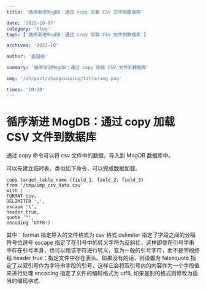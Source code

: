 ```yaml
---
title: '循序渐进MogDB：通过 copy 加载 CSV 文件到数据库'

date: '2022-10-07'
category: 'blog'
tags: ['循序渐进MogDB：通过 copy 加载 CSV 文件到数据库']

archives: '2022-10'

author: '盖国强'

summary: '循序渐进MogDB：通过 copy 加载 CSV 文件到数据库'

img: '/zh/post/zhangcuiping/title/img.png'

times: '10:20'
---
```


# 循序渐进 MogDB：通过 copy 加载 CSV 文件到数据库

通过 copy 命令可以将 csv 文件中的数据，导入到 MogDB 数据库中。

可以先建立临时表，类似如下命令，可以完成数据加载。

```
copy target_table_name (field_1, field_2, field_3)
from '/tmp/imp_csv_data.csv'
with (
FORMAT csv,
DELIMITER ',',
escape '\',
header true,
quote '"',
encoding 'UTF8')
```

其中：format 指定导入的文件格式为 csv 格式 delimiter 指定了字段之间的分隔符号位逗号 escape 指定了在引号中的转义字符为反斜杠，这样即使在引号字串中存在引号本身，也可以用该字符进行转义，变为一般的引号字符，而不是字段终结 header true：指定文件中存在表头。如果没有的话，则设置为 falsequote 指定了以双引号作为字符串字段的引号，这样它会将双引号内的内容作为一个字段值来进行处理 encoding 指定了文件的编码格式为 utf8, 如果是别的格式则修改为适当的编码格式.
